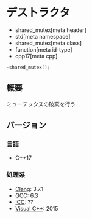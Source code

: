 # デストラクタ
* shared_mutex[meta header]
* std[meta namespace]
* shared_mutex[meta class]
* function[meta id-type]
* cpp17[meta cpp]

```cpp
~shared_mutex();
```

## 概要
ミューテックスの破棄を行う


## バージョン
### 言語
- C++17

### 処理系
- [Clang](/implementation.md#clang): 3.7.1
- [GCC](/implementation.md#gcc): 6.3
- [ICC](/implementation.md#icc): ??
- [Visual C++](/implementation.md#visual_cpp): 2015
